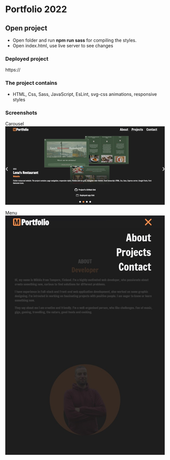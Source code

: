 # Portfolio 2022

## Open project

- Open folder and run **npm run sass** for compiling the styles.
- Open index.html, use live server to see changes

### Deployed project

https://

### The project contains

- HTML, Css, Sass, JavaScript, EsLint, svg-css animations, responsive styles

### Screenshots
Carousel
![Alt text](https://github.com/miklosoravecz/Portfolio/blob/main/src/screenshots/portfolio1.jpg "carousel")

Menu
![Alt text](https://github.com/miklosoravecz/Portfolio/blob/main/src/screenshots/portfolio.jpg "menu")


